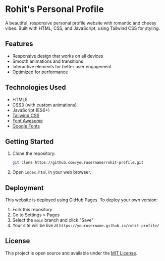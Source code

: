 # Rohit's Personal Profile

A beautiful, responsive personal profile website with romantic and cheesy vibes. Built with HTML, CSS, and JavaScript, using Tailwind CSS for styling.

## Features

- Responsive design that works on all devices
- Smooth animations and transitions
- Interactive elements for better user engagement
- Optimized for performance

## Technologies Used

- HTML5
- CSS3 (with custom animations)
- JavaScript (ES6+)
- [Tailwind CSS](https://tailwindcss.com/)
- [Font Awesome](https://fontawesome.com/)
- [Google Fonts](https://fonts.google.com/)

## Getting Started

1. Clone the repository:
   ```bash
   git clone https://github.com/yourusername/rohit-profile.git
   ```

2. Open `index.html` in your web browser.

## Deployment

This website is deployed using GitHub Pages. To deploy your own version:

1. Fork this repository
2. Go to Settings > Pages
3. Select the `main` branch and click "Save"
4. Your site will be live at `https://yourusername.github.io/rohit-profile/`

## License

This project is open source and available under the [MIT License](LICENSE).
